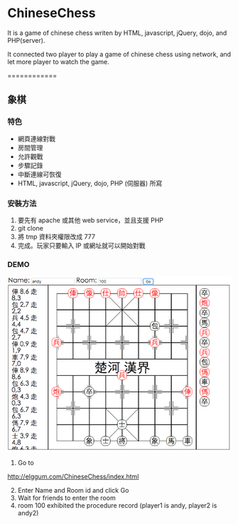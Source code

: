 ChineseChess
============

It is a game of chinese chess writen by HTML, javascript, jQuery, dojo, and PHP(server).

It connected two player to play a game of chinese chess using network, and let more player to watch the game.

============

## 象棋

### 特色

- 網頁連線對戰
- 房間管理
- 允許觀戰
- 步驟記錄
- 中斷連線可恢復
- HTML, javascript, jQuery, dojo, PHP (伺服器) 所寫

### 安裝方法

1. 要先有 apache 或其他 web service，並且支援 PHP
2. git clone
3. 將 tmp 資料夾權限改成 777
4. 完成。玩家只要輸入 IP 或網址就可以開始對戰

### DEMO

![alt tag](https://raw.githubusercontent.com/poi5305/ChineseChess/master/snapshot.png)

1. Go to

  http://elggum.com/ChineseChess/index.html

2. Enter Name and Room id and click Go
3. Wait for friends to enter the room
4. room 100 exhibited the procedure record (player1 is andy, player2 is andy2)
